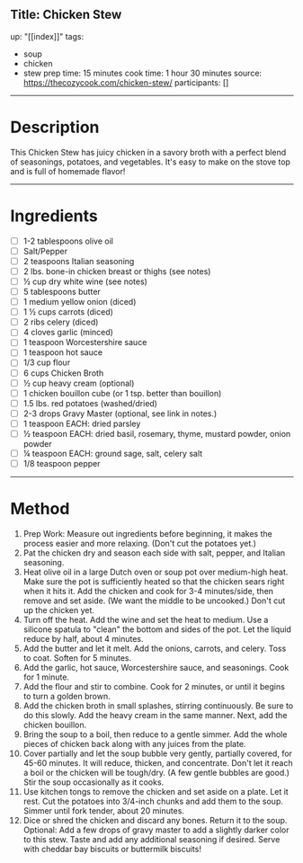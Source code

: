 Title: Chicken Stew
---
up: "[[index]]"
tags:
  - soup
  - chicken
  - stew
prep time: 15 minutes
cook time: 1 hour 30 minutes
source: https://thecozycook.com/chicken-stew/
participants: []
---
# Description
This Chicken Stew has juicy chicken in a savory broth with a perfect blend of seasonings, potatoes, and vegetables. It's easy to make on the stove top and is full of homemade flavor!

---

# Ingredients
- [ ] 1-2 tablespoons olive oil
- [ ] Salt/Pepper
- [ ] 2 teaspoons Italian seasoning
- [ ] 2 lbs. bone-in chicken breast or thighs (see notes)
- [ ] ½ cup dry white wine (see notes)
- [ ] 5 tablespoons butter
- [ ] 1 medium yellow onion (diced)
- [ ] 1 ½ cups carrots (diced)
- [ ] 2 ribs celery (diced)
- [ ] 4 cloves garlic (minced)
- [ ] 1 teaspoon Worcestershire sauce
- [ ] 1 teaspoon hot sauce
- [ ] 1/3 cup flour
- [ ] 6 cups Chicken Broth
- [ ] ½ cup heavy cream (optional)
- [ ] 1 chicken bouillon cube (or 1 tsp. better than bouillon)
- [ ] 1.5 lbs. red potatoes (washed/dried)
- [ ] 2-3 drops Gravy Master (optional, see link in notes.)
- [ ] 1 teaspoon EACH: dried parsley
- [ ] ½ teaspoon EACH: dried basil, rosemary, thyme, mustard powder, onion powder
- [ ] ¼ teaspoon EACH: ground sage, salt, celery salt
- [ ] 1/8 teaspoon pepper

---

# Method
1. Prep Work: Measure out ingredients before beginning, it makes the process easier and more relaxing. (Don't cut the potatoes yet.)
2. Pat the chicken dry and season each side with salt, pepper, and Italian seasoning.
3. Heat olive oil in a large Dutch oven or soup pot over medium-high heat. Make sure the pot is sufficiently heated so that the chicken sears right when it hits it. Add the chicken and cook for 3-4 minutes/side, then remove and set aside. (We want the middle to be uncooked.) Don't cut up the chicken yet.
4. Turn off the heat. Add the wine and set the heat to medium. Use a silicone spatula to "clean" the bottom and sides of the pot. Let the liquid reduce by half, about 4 minutes.
5. Add the butter and let it melt. Add the onions, carrots, and celery. Toss to coat. Soften for 5 minutes.
6. Add the garlic, hot sauce, Worcestershire sauce, and seasonings. Cook for 1 minute.
7. Add the flour and stir to combine. Cook for 2 minutes, or until it begins to turn a golden brown.
8. Add the chicken broth in small splashes, stirring continuously. Be sure to do this slowly. Add the heavy cream in the same manner. Next, add the chicken bouillon.
9. Bring the soup to a boil, then reduce to a gentle simmer. Add the whole pieces of chicken back along with any juices from the plate.
10. Cover partially and let the soup bubble very gently, partially covered, for 45-60 minutes. It will reduce, thicken, and concentrate. Don't let it reach a boil or the chicken will be tough/dry. (A few gentle bubbles are good.) Stir the soup occasionally as it cooks.
11. Use kitchen tongs to remove the chicken and set aside on a plate. Let it rest. Cut the potatoes into 3/4-inch chunks and add them to the soup. Simmer until fork tender, about 20 minutes.
12. Dice or shred the chicken and discard any bones. Return it to the soup. Optional: Add a few drops of gravy master to add a slightly darker color to this stew. Taste and add any additional seasoning if desired. Serve with cheddar bay biscuits or buttermilk biscuits!
